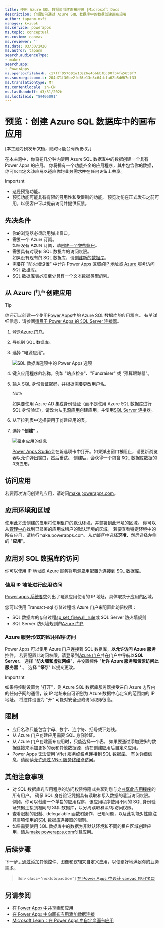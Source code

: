 ```yaml
---
title: 使用 Azure SQL 数据库创建画布应用 |Microsoft Docs
description: 介绍如何通过 Azure SQL 数据库中的数据创建画布应用
author: tapanm-msft
manager: kvivek
ms.service: powerapps
ms.topic: conceptual
ms.custom: canvas
ms.reviewer: ''
ms.date: 03/30/2020
ms.author: tapanm
search.audienceType:
- maker
search.app:
- PowerApps
ms.openlocfilehash: c17fff957091a13e26e4bbbb3bc90f34fa5659f7
ms.sourcegitcommit: 204d73f30be2fd63e13e3c64cbfa62b8d667df33
ms.translationtype: MT
ms.contentlocale: zh-CN
ms.lasthandoff: 03/31/2020
ms.locfileid: "80406091"
---
```

# <a name="preview-create-a-canvas-app-from-azure-sql-database"></a>预览：创建 Azure SQL 数据库中的画布应用

[本主题为预发布文档，随时可能会有所更改。]

在本主题中，你将在几分钟内使用 Azure SQL 数据库中的数据创建一个具有 Power Apps 的应用。 你将拥有一个功能齐全的应用程序，其中包含你的数据，你可以自定义该应用以适应你的业务需求并在任何设备上共享。

> [!IMPORTANT]
> - 这是预览功能。
> - 预览功能可能具有有限的可用性和受限制的功能。 预览功能在正式发布之前可用，以便客户可以提前访问并提供反馈。

## <a name="prerequisites"></a>先决条件

- 你的浏览器必须启用弹出窗口。
- 需要一个 Azure 订阅。 </br>如果没有 Azure 订阅，请[创建一个免费帐户](https://azure.microsoft.com/free/)。
- 需要具有对现有 SQL 数据库的访问权限。 </br> 如果没有现有的 SQL 数据库，请[创建新的数据库](https://docs.microsoft.com/azure/sql-database/sql-database-single-database-get-started?tabs=azure-portal)。
- 需要在 "防火墙设置" 中允许 Power Apps 区域的[IP 地址或 Azure 服务](#app-access-to-sql-database)访问 SQL 数据库。
- SQL 数据库表必须至少具有一个文本数据类型的列。

## <a name="create-an-app-from-azure-portal"></a>从 Azure 门户创建应用

> [!TIP]
> 你还可以创建一个使用[Power Apps](https://make.powerapps.com)中的 Azure SQL 数据库的应用程序。 有关详细信息，请参阅[适用于 Power Apps 的 SQL Server 连接器](https://docs.microsoft.com/powerapps/maker/canvas-apps/connections/connection-azure-sqldatabase)。

1. 登录[Azure 门户](https://portal.azure.com)。
2. 导航到 SQL 数据库。
3. 选择 "电源应用"。
    
    ![SQL 数据库选项中的 Power Apps 选项](./media/app-from-azure-sql-database/powerapps-link-azure-portal.png "SQL 数据库中的 Power Apps 选项")

4. 键入应用程序的名称，例如 "站点检查"、"Fundraiser" 或 "预算跟踪器"。

5. 输入 SQL 身份验证密码，并根据需要更改用户名。
    
    > [!NOTE]
    > 如果要使用 Azure AD 集成身份验证（而不是使用 Azure SQL 数据库进行 SQL 身份验证），请改为从[电源应用](https://make.powerapps.com)创建应用，并使用[SQL Server 连接器](https://docs.microsoft.com/powerapps/maker/canvas-apps/connections/connection-azure-sqldatabase)。

6. 从下拉列表中选择要用于创建应用的表。

7. 选择 **“创建”** 。


    ![指定应用的信息](./media/app-from-azure-sql-database/powerapps-create-page-azure-portal.png "指定应用的信息")

    [Power Apps Studio](https://create.powerapps.com/studio/)会在新选项卡中打开。如果弹出窗口被阻止，请更新浏览器以允许弹出窗口，然后重试。 创建后，会获得一个包含 SQL 数据库数据的3页应用。

## <a name="accessing-your-app"></a>访问应用

若要再次访问创建的应用，请访问[make.powerapps.com](https://make.powerapps.com)。

## <a name="app-environment-and-region"></a>应用环境和区域

使用此方法创建的应用将使用租户的[默认环境](https://docs.microsoft.com/power-platform/admin/environments-overview#the-default-environment)，并部署到此环境的区域。 你可以从[管理中心](https://docs.microsoft.com/power-platform/admin/regions-overview#how-do-i-find-out-where-my-app-is-deployed)找到已部署的应用或租户的默认环境的区域。 若要查看特定环境中的所有应用，请执行[make.powerapps.com](https://make.powerapps.com)，从功能区中选择**环境**，然后选择左侧的 "**应用**"。

## <a name="app-access-to-sql-database"></a>应用对 SQL 数据库的访问

你可以使用 IP 地址或 Azure 服务将电源应用配置为连接到 SQL 数据库。

### <a name="app-access-using-ip-address"></a>使用 IP 地址进行应用访问

[Power apps 系统要求](limits-and-config.md#ip-addresses)列出了电源应用使用的 IP 地址，具体取决于应用的区域。

您可以使用 Transact-sql 存储过程或 Azure 门户来配置此访问权限：

- SQL 数据库的存储过程[sp_set_firewall_rule](https://docs.microsoft.com/sql/relational-databases/system-stored-procedures/sp-set-firewall-rule-azure-sql-database?view=azuresqldb-current)或 SQL Server 防火墙规则
- SQL Server 防火墙规则的[Azure 门户](https://docs.microsoft.com/azure/sql-database/sql-database-firewall-configure)

### <a name="app-access-as-an-azure-service"></a>Azure 服务形式的应用程序访问

Power Apps 可以使用 Azure 门户连接到 SQL 数据库，**以允许访问 Azure 服务**控件。 若要配置此访问权限，请登录到[Azure 门户](https://portal.azure.com/)并在门户中导航以**SQL Server**。 选择 "**防火墙和虚拟网络**"，并设置控件 "**允许 Azure 服务和资源访问此服务器** **"** 。 选择 "**保存**" 以提交更改。

> [!IMPORTANT]
> 如果将控制设置为 "打开"，则 Azure SQL 数据库服务器接受来自 Azure 边界内的任何子网的通信，该 IP 地址来自可识别为 Azure 数据中心定义的范围内的 IP 地址。 将控件设置为 "开" 可能对安全点的访问权限很高。

## <a name="limitations"></a>限制

- 应用名称只能包含字母、数字、连字符、括号或下划线。
- 从 Azure 门户创建应用需要 SQL 身份验证。
- 从 Azure 门户创建画布应用时，只能选择一个表。 如果要通过添加更多的数据连接来添加更多的表和其他数据源，请在创建应用后自定义应用。
- Power Apps 无法使用 VNet 服务终结点连接到 SQL 数据库。 有关详细信息，请阅读[允许通过 VNet 服务终结点访问](https://docs.microsoft.com/azure/sql-database/sql-database-vnet-service-endpoint-rule-overview)。

## <a name="other-considerations"></a>其他注意事项

- 对 SQL 数据库的应用程序的访问权限将隐式共享到您与之[共享此应用程序](share-app.md)的所有用户。 确保 SQL 身份验证凭据具有读取和写入数据的适当访问权限。 </br> 例如，你可以创建一个单独的应用程序，该应用程序使用不同的 SQL 身份验证凭据连接到相同的 SQL 数据库，以分离读取和读/写访问权限。
- 查看限制的限制、delegatable 函数和操作、已知问题，以及此功能对性能注意事项使用的[SQL 数据库](https://docs.microsoft.com/connectors/sql/)连接器的限制。
- 如果需要使用 SQL 数据库中的数据为非默认环境和不同的租户区域创建应用，请从[make.powerapps.com](https://make.powerapps.com)创建应用。

## <a name="next-steps"></a>后续步骤

下一步[，通过添加](https://make.powerapps.com)其他控件、图像和逻辑来自定义应用，以便更好地满足你的业务需求。

> [!div class="nextstepaction"]
> [在 Power Apps 中设计 canvas 应用接口](add-configure-controls.md)

## <a name="see-also"></a>另请参阅

- [在 Power Apps 中共享画布应用](share-app.md) </br>
- [在 Power Apps 中向画布应用添加数据连接](add-data-connection.md#add-data-source)</br>
- [Microsoft Learn：在 Power Apps 中自定义画布应用](https://docs.microsoft.com/learn/modules/customize-apps-in-powerapps/)
